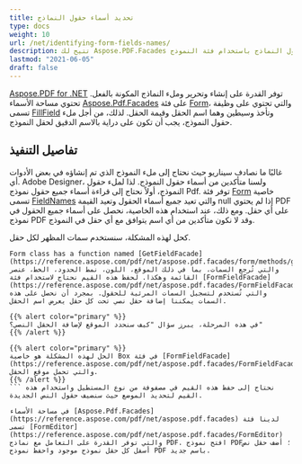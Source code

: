 ```yaml
---
title: تحديد أسماء حقول النماذج
type: docs
weight: 10
url: /net/identifying-form-fields-names/
description: تتيح لك Aspose.PDF.Facades تحديد أسماء حقول النماذج باستخدام فئة النموذج.
lastmod: "2021-06-05"
draft: false
---
```


[Aspose.PDF for .NET](/pdf/net/) توفر القدرة على إنشاء وتحرير وملء النماذج المكونة بالفعل. تحتوي مساحة الأسماء [Aspose.Pdf.Facades](https://reference.aspose.com/pdf/net/aspose.pdf.facades) على فئة [Form](https://reference.aspose.com/pdf/net/aspose.pdf.facades/form)، والتي تحتوي على وظيفة تسمى [FillField](https://reference.aspose.com/pdf/net/aspose.pdf.facades/form/methods/fillfield/index) وتأخذ وسيطين وهما اسم الحقل وقيمة الحقل. لذلك، من أجل ملء حقول النموذج، يجب أن تكون على دراية بالاسم الدقيق لحقل النموذج.

## تفاصيل التنفيذ

غالبًا ما نصادف سيناريو حيث نحتاج إلى ملء النموذج الذي تم إنشاؤه في بعض الأدوات أي. 
Adobe Designer، ولسنا متأكدين من أسماء حقول النموذج. لذا لملء حقول النموذج، أولاً نحتاج إلى قراءة أسماء جميع حقول نموذج Pdf. توفر فئة [Form](https://reference.aspose.com/pdf/net/aspose.pdf.facades/form) خاصية تسمى [FieldNames](https://reference.aspose.com/pdf/net/aspose.pdf.facades/form/properties/fieldnames) والتي تعيد جميع أسماء الحقول وتعيد القيمة null إذا لم يحتوي PDF على أي حقل. ومع ذلك، عند استخدام هذه الخاصية، نحصل على أسماء جميع الحقول في نموذج PDF وقد لا نكون متأكدين من أي اسم يتوافق مع أي حقل في النموذج.

كحل لهذه المشكلة، سنستخدم سمات المظهر لكل حقل.
``` 
Form class has a function named [GetFieldFacade](https://reference.aspose.com/pdf/net/aspose.pdf.facades/form/methods/getfieldfacade) والتي تُرجع السمات، بما في ذلك الموقع، اللون، نمط الحدود، الخط، عنصر القائمة وهكذا. لحفظ هذه القيم نحتاج لاستخدام فئة [FormFieldFacade](https://reference.aspose.com/pdf/net/aspose.pdf.facades/FormFieldFacade)، والتي تُستخدم لتسجيل السمات المرئية للحقول. بمجرد أن نحصل على هذه السمات يمكننا إضافة حقل نصي تحت كل حقل يعرض اسم الحقل.

{{% alert color="primary" %}}
في هذه المرحلة، يبرز سؤال "كيف سنحدد الموقع لإضافة الحقل النصي؟"
{{% /alert %}}

{{% alert color="primary" %}}
الحل لهذه المشكلة هو خاصية Box في فئة [FormFieldFacade](https://reference.aspose.com/pdf/net/aspose.pdf.facades/FormFieldFacade)، والتي تحمل موقع الحقل.
{{% /alert %}}
``` نحتاج إلى حفظ هذه القيم في مصفوفة من نوع المستطيل واستخدام هذه القيم لتحديد الموضع حيث سنضيف حقول النص الجديدة.

في مساحة الأسماء [Aspose.Pdf.Facades](https://reference.aspose.com/pdf/net/aspose.pdf.facades) لدينا فئة تسمى [FormEditor](https://reference.aspose.com/pdf/net/aspose.pdf.facades/FormEditor) والتي توفر القدرة على التعامل مع نماذج PDF. افتح نموذج PDF؛ أضف حقل نص أسفل كل حقل نموذج موجود واحفظ نموذج PDF باسم جديد.
